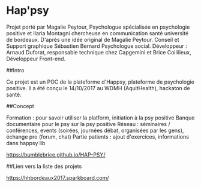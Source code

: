 Hap'psy
=========================

Projet porté par Magalie Peytour, Psychologue spécialisée en psychologie positive et Ilaria Montagni chercheuse en communication santé université de bordeaux. D'après une idée original de Magalie Peytour.
Conseil et Support graphique Sébastien Bernard Psychologue social.
Développeur : Arnaud Duforat, responsable technique chez Capgemini et Brice Collilieux, Développeur Front-end.

##Intro 

Ce projet est un POC de la plateforme d'Happsy, plateforme de psychologie positive.
Il a été conçu le 14/10/2017 au WDMH (AquitHealth), hackaton de santé.

##Concept

Formation : pour savoir utiliser la platform, initiation à la psy positive
Banque documentaire pour le psy sur la psy positive
Réseau : séminaires / conférences, events (soirées, journées débat, organisées par les gens), échange pro (forum, chat)
Partie patients : ajout d'exercices, informations dans happsy lib

https://bumblebrice.github.io/HAP-PSY/


##Lien vers la liste des projets

https://hhbordeaux2017.sparkboard.com/
